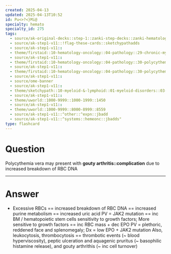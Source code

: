 ```yaml
---
created: 2025-04-13
updated: 2025-04-13T10:52
id: Pu<>?<}Mi@
specialty: hemato
specialty_id: 275
tags:
  - source/ak-original-decks::step-1::zanki-step-decks::zanki-hematology-&-oncology
  - source/ak-step1-v11::!flag-these-cards::sketchypathadds
  - source/ak-step1-v11::
  - theme/firstaid::10-hematology-oncology::04-pathology::29-chronic-myeloproliferative-disorders::polycythemia-vera
  - source/ak-step1-v11::
  - theme/firstaid::10-hematology-oncology::04-pathology::30-polycythemia
  - source/ak-step1-v11::
  - theme/firstaid::10-hematology-oncology::04-pathology::30-polycythemia::polycythemia-vera
  - source/ak-step1-v11::
  - source/ome-banner
  - source/ak-step1-v11::
  - theme/sketchypath::10-myeloid-&-lymphoid::01-myeloid-disorders::03-polycythemia
  - source/ak-step1-v11::
  - theme/uworld::1000-9999::1000-1999::1450
  - source/ak-step1-v11::
  - theme/uworld::1000-9999::8000-8999::8559
  - source/ak-step1-v11::^other::^expn::jbadd
  - source/ak-step1-v11::^systems::hemeonc::jbadds"
type: flashcard
---
```


# Question
Polycythemia vera may present with **gouty arthritis::complication** due to increased breakdown of RBC DNA

---

# Answer
* Excessive RBCs == increased breakdown of RBC DNA == increased purine metabolism == increased uric acid  PV = JAK2 mutation == inc BM / hematopoietic stem cells sensitivity to growth factors; More sensitive to growth factors == inc RBC mass + dec EPO   PV = plethoric, reddened face and splenomegaly;  Dx = low EPO + JAK2 mutation Also, leukocytosis, thrombocytosis == thrombotic events (~ blood hyperviscosity), peptic ulceration and aquagenic pruritus (~ basophilic histamine release), and gouty arthrithis (~ inc cell turnover)